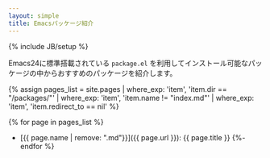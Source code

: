 ```yaml
---
layout: simple
title: Emacsパッケージ紹介
---
```

{% include JB/setup %}

Emacs24に標準搭載されている `package.el` を利用してインストール可能なパッケージの中からおすすめのパッケージを紹介します。

{% assign pages_list
     = site.pages
        | where_exp: 'item', 'item.dir == "/packages/"'
        | where_exp: 'item', 'item.name != "index.md"'
        | where_exp: 'item', 'item.redirect_to == nil' %}

{% for page in pages_list %}
* [{{ page.name | remove: ".md"}}]({{ page.url }}): {{ page.title }}
{%- endfor %}
